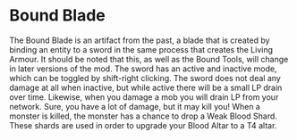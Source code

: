 # Bound Blade

The Bound Blade is an artifact from the past, a blade that is created by binding an entity to a sword in the same process that creates the Living Armour. It should be noted that this, as well as the Bound Tools, will change in later versions of the mod.
The sword has an active and inactive mode, which can be toggled by shift-right clicking. The sword does not deal any damage at all when inactive, but while active there will be a small LP drain over time. Likewise, when you damage a mob you will drain LP from your network. Sure, you have a lot of damage, but it may kill you!
When a monster is killed, the monster has a chance to drop a Weak Blood Shard. These shards are used in order to upgrade your Blood Altar to a T4 altar.
